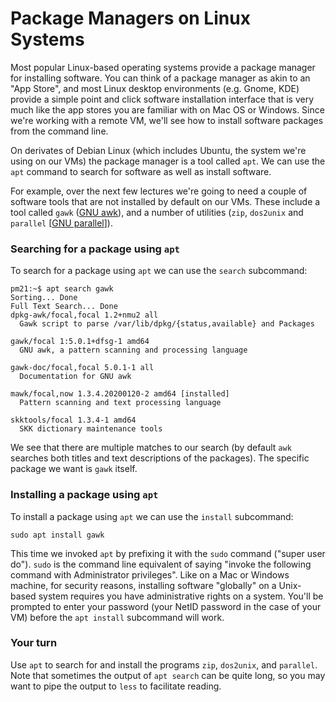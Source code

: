 
# Package Managers on Linux Systems

Most popular Linux-based operating systems provide a package manager for installing software.  You can think of a package manager as akin to an "App Store", and most Linux desktop environments (e.g. Gnome, KDE) provide a simple point and click software installation interface that is very much like the app stores you are familiar with on Mac OS or Windows.  Since we're working with a remote VM, we'll see how to install software packages from the command line.

On derivates of Debian Linux (which includes Ubuntu, the system we're using on our VMs) the package manager is a tool called `apt`.  We can use the `apt` command to search for software as well as install software.

For example, over the next few lectures we're going to need a couple of software tools that are not installed by default on our VMs. These include a tool called `gawk` ([GNU awk](https://www.gnu.org/software/gawk/manual/gawk.html)), and a number of utilities (`zip`, `dos2unix` and `parallel` [[GNU parallel](https://www.gnu.org/software/parallel/)]).

### Searching for a package using `apt`

To search for a package using `apt` we can use the `search` subcommand:

```
pm21:~$ apt search gawk
Sorting... Done
Full Text Search... Done
dpkg-awk/focal,focal 1.2+nmu2 all
  Gawk script to parse /var/lib/dpkg/{status,available} and Packages

gawk/focal 1:5.0.1+dfsg-1 amd64
  GNU awk, a pattern scanning and processing language

gawk-doc/focal,focal 5.0.1-1 all
  Documentation for GNU awk

mawk/focal,now 1.3.4.20200120-2 amd64 [installed]
  Pattern scanning and text processing language

skktools/focal 1.3.4-1 amd64
  SKK dictionary maintenance tools

```
We see that there are multiple matches to our search (by default `awk` searches both titles and text descriptions of the packages).  The specific package we want is `gawk` itself.

### Installing a package using `apt`

To install a package using `apt` we can use the `install` subcommand:

```
sudo apt install gawk
```

This time we invoked `apt` by prefixing it with the `sudo` command ("super user do"). `sudo` is the command line equivalent of saying "invoke the following command with Administrator privileges". Like on a Mac or Windows machine, for security reasons, installing software "globally" on a Unix-based system requires you have administrative rights on a system.  You'll be prompted to enter your password (your NetID password in the case of your VM) before the `apt install` subcommand will work.

### Your turn

Use `apt` to search for and install the programs `zip`, `dos2unix`, and `parallel`.  Note that sometimes the output of `apt search` can be quite long, so you may want to pipe the output to `less` to facilitate reading.